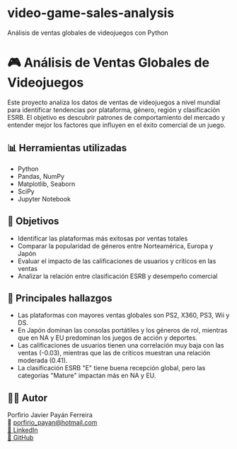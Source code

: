 # video-game-sales-analysis
Análisis de ventas globales de videojuegos con Python
# 🎮 Análisis de Ventas Globales de Videojuegos

Este proyecto analiza los datos de ventas de videojuegos a nivel mundial para identificar tendencias por plataforma, género, región y clasificación ESRB. El objetivo es descubrir patrones de comportamiento del mercado y entender mejor los factores que influyen en el éxito comercial de un juego.

## 📊 Herramientas utilizadas

- Python
- Pandas, NumPy
- Matplotlib, Seaborn
- SciPy
- Jupyter Notebook

## 🎯 Objetivos

- Identificar las plataformas más exitosas por ventas totales
- Comparar la popularidad de géneros entre Norteamérica, Europa y Japón
- Evaluar el impacto de las calificaciones de usuarios y críticos en las ventas
- Analizar la relación entre clasificación ESRB y desempeño comercial

## 📌 Principales hallazgos

- Las plataformas con mayores ventas globales son PS2, X360, PS3, Wii y DS.
- En Japón dominan las consolas portátiles y los géneros de rol, mientras que en NA y EU predominan los juegos de acción y deportes.
- Las calificaciones de usuarios tienen una correlación muy baja con las ventas (-0.03), mientras que las de críticos muestran una relación moderada (0.41).
- La clasificación ESRB "E" tiene buena recepción global, pero las categorías "Mature" impactan más en NA y EU.

## 👨‍💻 Autor

Porfirio Javier Payán Ferreira  
📧 porfirio_payan@hotmail.com  
[🔗 LinkedIn](https://www.linkedin.com/in/analista-javier-payan/)  
[📁 GitHub](https://github.com/javierpayan10)
